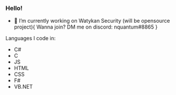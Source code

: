 ### Hello!

- 🔭 I’m currently working on Watykan Security (will be opensource project){
   Wanna join? DM me on discord: nquantum#8865
}

Languages I code in:
<ul>
    <li>C#</li>
    <li>C</li>
    <li>JS</li>
    <li>HTML</li>
    <li>CSS</li>
    <li>F#</li>
    <li>VB.NET</li>
</ul>

